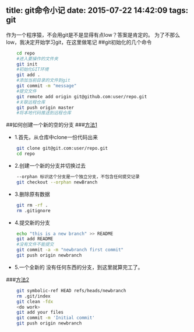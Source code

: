 title: git命令小记
date: 2015-07-22 14:42:09
tags: git
---
作为一个程序猿，不会用git是不是显得有点low？答案是肯定的。
为了不那么low，我决定开始学习git，在这里做笔记
##git初始化的几个命令
<!--more-->

```bash
    cd repo
    #进入要操作的文件夹
    git init
    #初始化GIT环境
    git add .
    #添加当前目录的文件到git
    git commit -m "message"
    #提交文件
    git remote add origin git@github.com:user/repo.git
    #关联远程仓库
    git push origin master
    #将本地代码推送到远程仓库
```

##如何创建一个新的空的分支
###[方法1](http://www.ooso.net/archives/636)

* 1.首先，从仓库中clone一份代码出来

```bash
    git clone git@git.com:user/repo.git
    cd repo
```

* 2.创建一个新的分支并切换过去

```bash
    --orphan 标识这个分支是一个独立分支，不包含任何提交记录
    git checkout --orphan newBranch
```

* 3.删除原有数据

```bash
    git rm -rf .
    rm .gitignore
```

* 4.提交新的分支

```bash
    echo "this is a new branch" >> README
    git add README
    #没有文件不能提交
    git commit -a -m "newbranch first commit"
    git push origin newbranch
```

* 5.一个全新的 没有任何东西的分支，到这里就算完工了。

###[方法2](http://gitbook.liuhui998.com/5_1.html)

```bash
    git symbolic-ref HEAD refs/heads/newbranch
    rm .git/index
    git clean -fdx
    <do work>
    git add your files
    git commit -m 'Initial commit'
    git push origin newbranch
```
